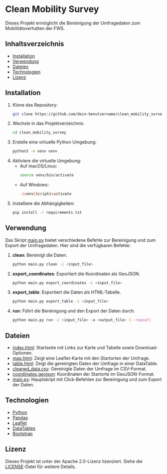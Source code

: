 # Clean Mobility Survey

Dieses Projekt ermöglicht die Bereinigung der Umfragedaten zum Mobilitätsverhalten der FWS.

## Inhaltsverzeichnis

- [Installation](#installation)
- [Verwendung](#verwendung)
- [Dateien](#dateien)
- [Technologien](#technologien)
- [Lizenz](#lizenz)

## Installation

1. Klone das Repository:
    ```sh
    git clone https://github.com/dein-benutzername/clean_mobility_survey.git
    ```
2. Wechsle in das Projektverzeichnis:
    ```sh
    cd clean_mobility_survey
    ```
3. Erstelle eine virtuelle Python Umgebung:
    ```sh
    python3 -m venv venv
    ```
4. Aktiviere die virtuelle Umgebung:
    - Auf macOS/Linux:
        ```sh
        source venv/bin/activate
        ```
    - Auf Windows:
        ```sh
        .\venv\Scripts\activate
        ```
5. Installiere die Abhängigkeiten:
    ```sh
    pip install -r requirements.txt
    ```

## Verwendung

Das Skript [main.py](main.py) bietet verschiedene Befehle zur Bereinigung und zum Export der Umfragedaten. Hier sind die verfügbaren Befehle:

1. **clean**: Bereinigt die Daten.
    ```sh
    python main.py clean -i <input_file>
    ```

2. **export_coordinates**: Exportiert die Koordinaten als GeoJSON.
    ```sh
    python main.py export_coordinates -i <input_file>
    ```

3. **export_table**: Exportiert die Daten als HTML-Tabelle.
    ```sh
    python main.py export_table -i <input_file>
    ```

4. **run**: Führt die Bereinigung und den Export der Daten durch.
    ```sh
    python main.py run -i <input_file> -o <output_file> [--repeat]
    ```

## Dateien

- [index.html](docs/index.html): Startseite mit Links zur Karte und Tabelle sowie Download-Optionen.
- [map.html](docs/map.html): Zeigt eine Leaflet-Karte mit den Startorten der Umfrage.
- [table.html](docs/table.html): Zeigt die gereinigten Daten der Umfrage in einer DataTable.
- [cleaned_data.csv](data/cleaned_data.csv): Gereinigte Daten der Umfrage im CSV-Format.
- [coordinates.geojson](docs/coordinates.geojson): Koordinaten der Startorte im GeoJSON-Format.
- [main.py](main.py): Hauptskript mit Click-Befehlen zur Bereinigung und zum Export der Daten.


## Technologien

- [Python](https://www.python.org/)
- [Pandas](https://pandas.pydata.org/)
- [Leaflet](https://leafletjs.com/)
- [DataTables](https://datatables.net/)
- [Bootstrap](https://getbootstrap.com/)

## Lizenz

Dieses Projekt ist unter der Apache 2.0-Lizenz lizenziert. Siehe die [LICENSE](LICENSE)-Datei für weitere Details.
